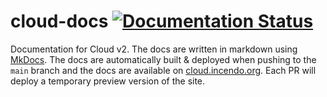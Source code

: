 # cloud-docs [![Documentation Status](https://readthedocs.org/projects/incendocloud/badge/?version=latest)](https://cloud.incendo.org/en/latest/?badge=latest)

Documentation for Cloud v2.
The docs are written in markdown using [MkDocs](https://www.mkdocs.org/).
The docs are automatically built & deployed when pushing to the `main` branch and the docs are available on [cloud.incendo.org](https://cloud.incendo.org).
Each PR will deploy a temporary preview version of the site.
